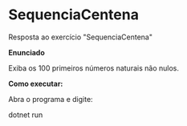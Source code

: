 # SequenciaCentena
Resposta ao exercício "SequenciaCentena"

**Enunciado**

Exiba os 100 primeiros números naturais não nulos.

**Como executar:**

Abra o programa e digite:

dotnet run